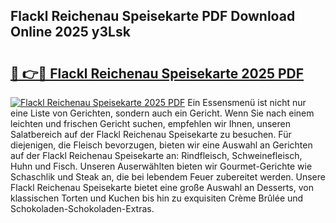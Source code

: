 ## Flackl Reichenau Speisekarte PDF Download Online 2025 y3Lsk

# <h2><a href="http://gc96oq.nevu.top/?p=Flackl+Reichenau+Speisekarte">🔗 👉🔴 Flackl Reichenau Speisekarte 2025 PDF</a></h2>

[![Flackl Reichenau Speisekarte 2025 PDF](https://i.imgur.com/dBaPXMq.png)](http://gc96oq.nevu.top/?p=Flackl+Reichenau+Speisekarte)
Ein Essensmenü ist nicht nur eine Liste von Gerichten, sondern auch ein Gericht. Wenn Sie nach einem leichten und frischen Gericht suchen, empfehlen wir Ihnen, unseren Salatbereich auf der Flackl Reichenau Speisekarte zu besuchen. Für diejenigen, die Fleisch bevorzugen, bieten wir eine Auswahl an Gerichten auf der Flackl Reichenau Speisekarte an: Rindfleisch, Schweinefleisch, Huhn und Fisch. Unseren Auserwählten bieten wir Gourmet-Gerichte wie Schaschlik und Steak an, die bei lebendem Feuer zubereitet werden. Unsere Flackl Reichenau Speisekarte bietet eine große Auswahl an Desserts, von klassischen Torten und Kuchen bis hin zu exquisiten Crème Brûlée und Schokoladen-Schokoladen-Extras.
